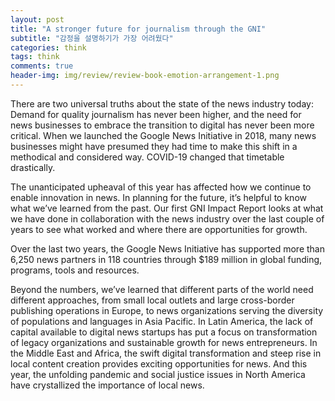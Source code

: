 ```yaml
---  
layout: post  
title: "A stronger future for journalism through the GNI"  
subtitle: "감정을 설명하기가 가장 어려웠다"  
categories: think
tags: think
comments: true  
header-img: img/review/review-book-emotion-arrangement-1.png
---  
```

  
There are two universal truths about the state of the news industry today: Demand for quality journalism has never been higher, and the need for news businesses to embrace the transition to digital has never been more critical. When we launched the Google News Initiative in 2018, many news businesses might have presumed they had time to make this shift in a methodical and considered way. COVID-19 changed that timetable drastically.

The unanticipated upheaval of this year has affected how we continue to enable innovation in news. In planning for the future, it’s helpful to know what we’ve learned from the past. Our first GNI Impact Report looks at what we have done in collaboration with the news industry over the last couple of years to see what worked and where there are opportunities for growth.

Over the last two years, the Google News Initiative has supported more than 6,250 news partners in 118 countries through $189 million in global funding, programs, tools and resources.

Beyond the numbers, we’ve learned that different parts of the world need different approaches, from small local outlets and large cross-border publishing operations in Europe, to news organizations serving the diversity of populations and languages in Asia Pacific. In Latin America, the lack of capital available to digital news startups has put a focus on transformation of legacy organizations and sustainable growth for news entrepreneurs. In the Middle East and Africa, the swift digital transformation and steep rise in local content creation provides exciting opportunities for news. And this year, the unfolding pandemic and social justice issues in North America have crystallized the importance of local news.

